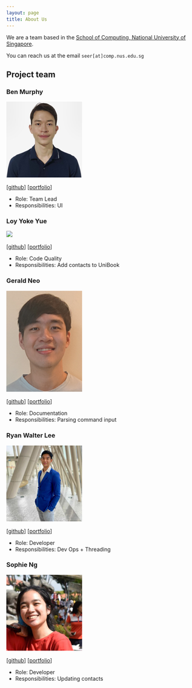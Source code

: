 ```yaml
---
layout: page
title: About Us
---
```


We are a team based in the [School of Computing, National University of Singapore](http://www.comp.nus.edu.sg).

You can reach us at the email `seer[at]comp.nus.edu.sg`

## Project team

### Ben Murphy

<img src="images/benmurphyy.png" width="200px">

[[github](https://github.com/benmurphyy)]
[[portfolio](team/benmurphyy.md)]

* Role: Team Lead
* Responsibilities: UI

### Loy Yoke Yue

<img src="images/yokester98.png" width="200px">

[[github](http://github.com/yokester98)]
[[portfolio](team/yokester98.md)]

* Role: Code Quality
* Responsibilities: Add contacts to UniBook

### Gerald Neo

<img src="images/geraldneo567.png" width="200px">

[[github](http://github.com/geraldneo567)] [[portfolio](team/geraldneo567.md)]

* Role: Documentation
* Responsibilities: Parsing command input

### Ryan Walter Lee

<img src="images/ryanwalterlee.png" width="200px">

[[github](http://github.com/ryanwalterlee)]
[[portfolio](team/ryanwalterlee.md)]

* Role: Developer
* Responsibilities: Dev Ops + Threading

### Sophie Ng

<img src="images/sophiien.png" width="200px">

[[github](http://github.com/sophiien)]
[[portfolio](team/sophiien.md)]

* Role: Developer
* Responsibilities: Updating contacts

